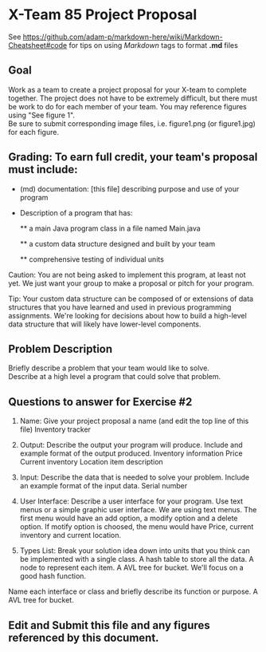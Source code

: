# X-Team 85 Project Proposal

See https://github.com/adam-p/markdown-here/wiki/Markdown-Cheatsheet#code for tips on using *Markdown* tags to format __.md__ files

## Goal

Work as a team to create a project proposal for your X-team to complete together.
The project does not have to be extremely difficult,
but there must be work to do for each member of your team.
You may reference figures using "See figure 1".  
Be sure to submit corresponding image files, i.e. figure1.png (or figure1.jpg) for each figure.

## Grading: To earn full credit, your team's proposal must include:

* (md) documentation: [this file] describing purpose and use of your program

* Description of a program that has:

  ** a main Java program class in a file named Main.java
  
  ** a custom data structure designed and built by your team
  
  ** comprehensive testing of individual units
  
 Caution: You are not being asked to implement this program, at least not yet. 
 We just want your group to make a proposal or pitch for your program.
 
 Tip: Your custom data structure can be composed of or extensions of data structures that you have learned and used in previous programming assignments.  We're looking for decisions about how to build a high-level data structure that will likely have lower-level components.

## Problem Description

Briefly describe a problem that your team would like to solve.  
Describe at a high level a program that could solve that problem.

## Questions to answer for Exercise #2

1. Name: Give your project proposal a name (and edit the top line of this file)
Inventory tracker


2. Output: Describe the output your program will produce.  Include and example format of the output produced.
Inventory information
Price
Current inventory
Location
item description

3. Input: Describe the data that is needed to solve your problem. Include an example format of the input data.
Serial number

4. User Interface: Describe a user interface for your program.  Use text menus or a simple graphic user interface.
We are using text menus.
The first menu would have an add option, a modify option and a delete option.
If motify option is choosed, the menu would have Price, current inventory and current location.

5. Types List: Break your solution idea down into units that you think can be implemented with a single class.
A hash table to store all the data.
A node to represent each item.
A AVL tree for bucket.
We'll focus on a good hash function.

Name each interface or class and briefly describe its function or purpose.
A AVL tree for bucket.

## Edit and Submit this file and any figures referenced by this document.

